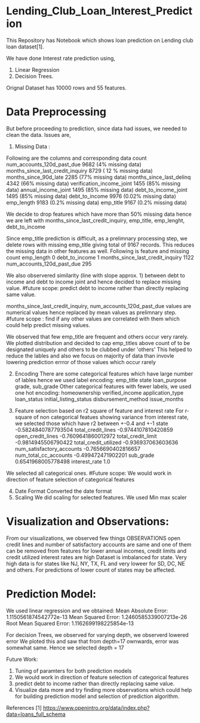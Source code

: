 # Lending_Club_Loan_Interest_Prediction

This Repository has Notebook which shows loan prediction on Lending club loan dataset[1].

We have done Interest rate prediction using,
1. Linear Regression
2. Decision Trees.

Orignal Dataset has 10000 rows and 55 features.
# Data Preprocessing
But before proceeding to prediction, since data had issues, we needed to clean the data. Issues are,
1. Missing Data : 

Following are the columns and corresponding data count
num_accounts_120d_past_due 9682 (4% missing data)
months_since_last_credit_inquiry 8729 ( 12 % missing data)
months_since_90d_late	2285  (77% missing data)
months_since_last_delinq 4342 (66% missing data)
verification_income_joint 1455  (85% missing data)
annual_income_joint 1495 (85% missing data)
debt_to_income_joint 1495 (85% missing data)
debt_to_income	9976 (0.02% missing data)
emp_length 9183 (0.2% missing data)
emp_title 9167  (0.2% missing data)

We decide to drop features which have more than 50% missing data hence we are left with months_since_last_credit_inquiry, emp_title, emp_lenght, debt_to_income

Since emp_title prediction is difficult, as a prelimnary processing step, we delete rows with missing emp_title giving total of 9167 records.
This reduces the missing data in other features as well. Following is feature and missing count
emp_length  0
debt_to_income 1
months_since_last_credit_inquiry 1122
num_accounts_120d_past_due 295

We also observered similarity (line with slope approx. 1) between debt to income and debt to income joint and hence decided to replace missing value.
#future scope: predict debt to income rather than directly replacing same value.

months_since_last_credit_inquiry, num_accounts_120d_past_due values are numerical values hence replaced by mean values as prelimnary step.
#future scope : find if any other values are correlated with them which could help predict missing values.

We observed that few emp_title are frequent and others occur very rarely. We plotted distribution and decided to cap emp_titles above count of 
to be designated uniquely and others to be clubbed under 'others'
This helped to reduce the lables and also we focus on majority of data than invovle lowering prediction errror of those values which occur rarely 

2. Encoding
There are some categorical features which have large number of lables hence we used label encoding:
emp_title
state
loan_purpose
grade,
sub_grade
Other categorical features with fewer labels, we used one hot encoding:
homeownership
verified_income
application_type
loan_status
initial_listing_status
disbursement_method
issue_months

3. Feature selection based on r2 square of feature and interest rate
For r-square of non categorical featues showing variance from interest rate, we selected those which have r2 between +-0.4 and +-1
state  -0.5824840787793504
total_credit_lines -0.9744107810420859
open_credit_lines -0.7609641860012972
total_credit_limit -0.9814945506790422
total_credit_utilized  -0.936937063603636
num_satisfactory_accounts -0.7656690402816657
num_total_cc_accounts  -0.499472471902201
sub_grade 0.6541968005778498
interest_rate  1.0

We selected all categorical ones.
#Future scope: We would work in direction of feature selection of categorical features

4. Date Format
Converted the date format
5. Scaling
  We did scaling for selected features. We used Min max scaler


# Visualization and Observations:
From our visualizations, we observed few things
OBSERVATIONS
open credit lines and number of satisfactory accounts are same and one of them can be removed from features
for lower annual incomes, credit limits and credit utilized interest rates are high
Dataset is imbalanced for state. Very high data is for states like NJ, NY, TX, FL and very loweer for SD, DC, NE and others. For predictions of lower count of states may be affected.

# Prediction Model:
We used linear regression and we obtained:
Mean Absolute Error: 1.1150561874542772e-13
Mean Squared Error: 1.2460585339007213e-26
Root Mean Squared Error: 1.1162699198225854e-13

For decision Trees, we observed for varying depth, we observerd lowered error
We ploted this and saw that from depth=17 ownwards, error was somewhat same. Hence we selected depth = 17


Future Work:
1. Tuning of paramters for both prediction models
2. We would work in direction of feature selection of categorical features
3. predict debt to income rather than directly replacing same value.
4. Visualize data more and try finding more observations which could help for building prediction model and selection of prediction algorithm.




References
[1] https://www.openintro.org/data/index.php?data=loans_full_schema
